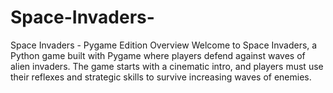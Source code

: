 # Space-Invaders-
Space Invaders - Pygame Edition Overview Welcome to Space Invaders, a Python game built with Pygame where players defend against waves of alien invaders. The game starts with a cinematic intro, and players must use their reflexes and strategic skills to survive increasing waves of enemies. 
